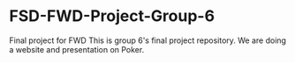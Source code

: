 # FSD-FWD-Project-Group-6
Final project for FWD
This is group 6's final project repository. We are doing a website and presentation on Poker.
